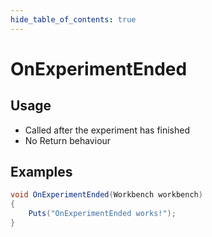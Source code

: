 ```yaml
---
hide_table_of_contents: true
---
```


# OnExperimentEnded

## Usage

* Called after the experiment has finished
* No Return behaviour

## Examples

```csharp title=""
void OnExperimentEnded(Workbench workbench)
{
    Puts("OnExperimentEnded works!");
}
```
